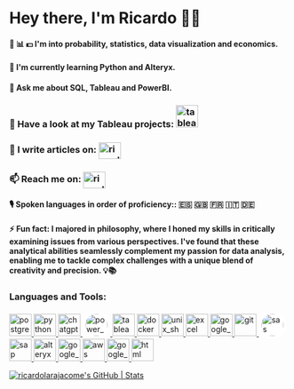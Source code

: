 # Hey there, I'm Ricardo 🖖🏼


#### 🎲 📊 💵 I'm into probability, statistics, data visualization and economics.

#### 🌱 I'm currently learning Python and Alteryx.

#### 💬 Ask me about SQL, Tableau and PowerBI.

### 👀 Have a look at my Tableau projects: <a href="https://public.tableau.com/app/profile/ricardo.lara/vizzes" target="_blank" rel="noreferrer"> <img src="https://cdn.worldvectorlogo.com/logos/tableau-software.svg" alt="tableau" width="40" height="40"/></a>

### 📝 I write articles on: <a href="https://medium.com/@rjacome21" target="blank"><img align="center" src="https://raw.githubusercontent.com/rahuldkjain/github-profile-readme-generator/master/src/images/icons/Social/medium.svg" alt="ricardolarajacome" height="30" width="40" /></a>
</p>

### 📫 Reach me on: <a href="https://www.linkedin.com/in/ricardo-lara-jacome/" target="blank"><img align="center" src="https://raw.githubusercontent.com/rahuldkjain/github-profile-readme-generator/master/src/images/icons/Social/linked-in-alt.svg" alt="ricardolarajacome" height="30" width="40" /></a>

#### 🎙️ Spoken languages in order of proficiency:: 🇪🇸 🇬🇧 🇫🇷 🇮🇹 🇩🇪

#### ⚡ Fun fact: I majored in philosophy, where I honed my skills in critically examining issues from various perspectives. I've found that these analytical abilities seamlessly complement my passion for data analysis, enabling me to tackle complex challenges with a unique blend of creativity and precision. 💡📚


<h3 align="left">Languages and Tools:</h3>
<p align="left"> <a href="https://www.postgresql.org/" target="_blank" rel="noreferrer"> <img src="https://cdn.worldvectorlogo.com/logos/postgresql.svg" alt="postgresql" width="40 "height="40"/> </a> <a href="https://www.python.org/" target="_blank" rel="noreferrer"> <img src="https://cdn.worldvectorlogo.com/logos/python-5.svg" alt="python" width="40" height="40"/> </a> <a href="https://chat.openai.com/" target="_blank" rel="noreferrer"> <img src="https://cdn.worldvectorlogo.com/logos/chatgpt-4.svg" alt="chatgpt" width="40" height="40"/> </a> <a href="https://www.microsoft.com/en-us/power-platform/products/power-bi" target="_blank" rel="noreferrer"> <img src="https://cdn.worldvectorlogo.com/logos/power-bi.svg" alt="power_bi" width="40" height="40" style="background-color: white; padding: 5px; border-radius: 50%;"/> </a> <a href="https://www.tableau.com/products/public/download" target="_blank" rel="noreferrer"> <img src="https://cdn.worldvectorlogo.com/logos/tableau-software.svg" alt="tableau" width="40" height="40"/> </a> <a href="https://www.docker.com/" target="_blank" rel="noreferrer"> <img src="https://cdn.worldvectorlogo.com/logos/docker-4.svg" alt="docker" width="40" height="40"/> </a> <a href="https://tldp.org" target="_blank" rel="noreferrer"> <img src="https://cdn.worldvectorlogo.com/logos/bash-2.svg" alt="unix_shell" width="40" height="40"/> </a> <a href="https://www.microsoft.com/en-us/microsoft-365/excel" target="_blank" rel="noreferrer"> <img src="https://cdn.worldvectorlogo.com/logos/excel-4.svg" alt="excel" width="40" height="40"/> </a> <a href="https://docs.google.com/spreadsheets/" target="_blank" rel="noreferrer"> <img src="https://cdn.worldvectorlogo.com/logos/google-sheets-logo-icon.svg" alt="google_sheets" width="40" height="40"/> </a> <a href="https://git-scm.com/" target="_blank" rel="noreferrer"> <img src="https://cdn.worldvectorlogo.com/logos/git-icon.svg" alt="git" width="40" height="40"/> </a> <a href="https://www.sas.com/en_ca/home.html" target="_blank" rel="noreferrer"> <img src="https://cdn.worldvectorlogo.com/logos/sas-6.svg" alt="sas" width="40" height="40" style="background-color: white; padding: 5px; border-radius: 50%;"/> </a> <a href="https://www.sap.com/canada/index.html" target="_blank" rel="noreferrer"> <img src="https://cdn.worldvectorlogo.com/logos/sap-3.svg" alt="sap" width="40" height="40"/> </a> <a href="https://www.alteryx.com/" target="_blank" rel="noreferrer"> <img src="https://cdn.worldvectorlogo.com/logos/alteryx-logo-1.svg" alt="alteryx" width="40" height="40"/> </a> <a href="https://cloud.google.com" target="_blank" rel="noreferrer"> <img src="https://cdn.worldvectorlogo.com/logos/google-cloud-1.svg" alt="google_cloud" width="40" height="40"/> </a> <a href="https://aws.amazon.com/" target="_blank" rel="noreferrer"> <img src="https://cdn.worldvectorlogo.com/logos/aws-2.svg" alt="aws" width="40" height="40"/> </a> </a> <a href="https://analytics.google.com" target="_blank" rel="noreferrer"> <img src="https://cdn.worldvectorlogo.com/logos/google-analytics-4.svg" alt="google_analytics" width="40" height="40"/> </a> </a> <a href="https://html.com/" target="_blank" rel="noreferrer"> <img src="https://cdn.worldvectorlogo.com/logos/html-1.svg" alt="html" width="40" height="40"/> </a> 

[![ricardolarajacome's GitHub | Stats](https://stats.quine.sh/ricardolarajacome/github?theme=dark)](https://quine.sh?utm_source=widgets&utm_campaign=ricardolarajacome)


